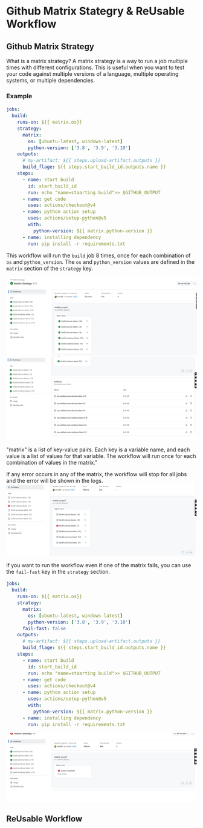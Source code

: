 # Github Matrix Stategry & ReUsable Workflow

## Github Matrix Strategy
What is a matrix strategy? A matrix strategy is a way to run a job multiple times with different configurations. This is useful when you want to test your code against multiple versions of a language, multiple operating systems, or multiple dependencies.

### Example
```yaml
jobs:
  build:
    runs-on: ${{ matrix.os}}
    strategy:
      matrix:
        os: [ubuntu-latest, windows-latest]
        python-version: ['3.8', '3.9', '3.10']
    outputs:
      # my-artifact: ${{ steps.upload-artifact.outputs }}
      build_flage: ${{ steps.start_build_id.outputs.name }}
    steps:
      - name: start build
        id: start_build_id
        run: echo "name=staarting build">> $GITHUB_OUTPUT
      - name: get code 
        uses: actions/checkout@v4
      - name: python action setup
        uses: actions/setup-python@v5
        with:
          python-version: ${{ matrix.python-version }}
      - name: installing dependency
        run: pip install -r requirements.txt
```
This workflow will run the `build` job 8 times, once for each combination of `os` and `python_version`. The `os` and `python_version` values are defined in the `matrix` section of the `strategy` key.

![Sucess](data/run_sucess.png "run sucess")
![upload_artifact](data/build_run.png "upload artifact for each matrix") 

"matrix" is a list of key-value pairs. Each key is a variable name, and each value is a list of values for that variable. The workflow will run once for each combination of values in the matrix."


If any error occurs in any of the matrix, the workflow will stop  for all jobs and the error will be shown in the logs.
![Error](data/error.png "error")

if you want to run the workflow even if one of the matrix fails, you can use the `fail-fast` key in the `strategy` section. 
```yaml
jobs:
  build:
    runs-on: ${{ matrix.os}}
    strategy:
      matrix:
        os: [ubuntu-latest, windows-latest]
        python-version: ['3.8', '3.9', '3.10']
      fail-fast: false
    outputs:
      # my-artifact: ${{ steps.upload-artifact.outputs }}
      build_flage: ${{ steps.start_build_id.outputs.name }}
    steps:
      - name: start build
        id: start_build_id
        run: echo "name=staarting build">> $GITHUB_OUTPUT
      - name: get code 
        uses: actions/checkout@v4
      - name: python action setup
        uses: actions/setup-python@v5
        with:
          python-version: ${{ matrix.python-version }}
      - name: installing dependency
        run: pip install -r requirements.txt
```
![Partial Error](data/error1.png "partial error") 

## ReUsable Workflow 
